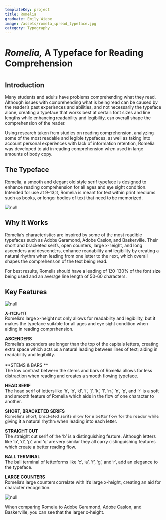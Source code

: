 ```yaml
---
templateKey: project
title: Romelia
graduate: Emily Wiebe
image: /assets/romela_spread_typeface.jpg
category: Typography
---
```

# _Romelia,_ A Typeface for Reading Comprehension

# 

## Introduction

Many students and adults have problems comprehending what they read. Although issues with comprehending what is being read can be caused by the reader’s past experiences and abilities, and not necessarily the typeface alone, creating a typeface that works best at certain font sizes and line lengths while enhancing readability and legibility, can overall shape the comprehension of the reader.

Using research taken from studies on reading comprehension, analyzing some of the most readable and legible typefaces, as well as taking into account personal experiences with lack of information retention, Romelia was developed to aid in reading comprehension when used in large amounts of body copy.



## The Typeface

Romelia, a smooth and elegant old style serif typeface is designed to enhance reading comprehension for all ages and eye sight condition. Intended for use at 9-13pt, Romelia is meant for text within print mediums such as books, or longer bodies of text that need to be memorized. 

![null](/assets/romela_spread_typeface2.jpg)



## Why It Works

Romelia’s characteristics are inspired by some of the most readible typefaces such as Adobe Garamond, Adobe Caslon, and Baskerville. Their short and bracketed serifs, open counters, large x-height, and long ascenders and descenders, enhance readability and legibility by creating a natural rhythm when leading from one letter to the next, which overall shapes the comprehension of the text being read. 

For best results, Romelia should have a leading of 120-130% of the font size being used and an average line length of 50-60 characters.

## Key Features

![null](/assets/romela_spread_keyfeatures.jpg)

**X-HEIGHT**\
Romelia’s large x-height not only allows for readability and legibility, but it makes the typeface suitable for all ages and eye sight condition when aiding in reading comprehension.

**ASCENDERS**\
Romelia’s ascenders are longer than the top of the capitals letters, creating extra space which acts as a natural leading between lines of text; aiding in readability and legibility.\
\
**STEMS & BARS **\
The low contrast between the stems and bars of Romelia allows for less distraction when reading and creates a smooth flowing typeface.

**HEAD SERIF**\
The head serif of letters like ‘h’, ‘b’, ‘d’, ‘i’, ‘j’, ‘k’, ‘l’, ‘m’, ‘n’, ‘p’, and ‘r’ is a soft and smooth feature of Romelia which aids in the flow of one character to another.

**SHORT, BRACKETED SERIFS**\
Romelia’s short, bracketed serifs allow for a better flow for the reader while giving it a natural rhythm when leading into each letter. 

**STRAIGHT CUT**\
The straight cut serif of the ‘b’ is a distinguishing feature. Although letters like ‘b’, ‘d’, ‘p’, and ‘q’ are very similar they all carry distinguishing features which create a better reading flow.

**BALL TERMINAL**\
The ball terminal of letterforms like ‘c’, ‘a’, ‘f’, ‘g’, and ‘r’, add an elegance to the typeface.

**LARGE COUNTERS**\
Romelia’s large counters correlate with it’s large x-height, creating an aid for character recognition. 

![null](/assets/romela_spread_comparingtypeface.jpg)

When comparing Romelia to Adobe Garamond, Adobe Caslon, and Baskerville, you can see that the larger x-height.
